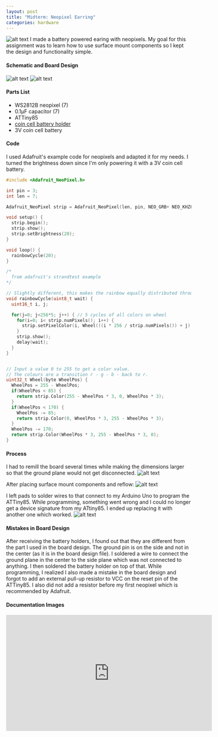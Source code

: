 ```yaml
---
layout: post
title: "Midterm: Neopixel Earring"
categories: hardware
---
```


![alt text](https://raw.githubusercontent.com/jirrian/jirrian.github.io/master/images/homemadehardware/midterm/earring_final.jpg)
I made a battery powered earing with neopixels. My goal for this assignment was to learn how to use surface mount components so I kept the design and functionality simple.

#### Schematic and Board Design ####
![alt text](https://raw.githubusercontent.com/jirrian/jirrian.github.io/master/images/homemadehardware/midterm/neopixel_earring_sch.png)
![alt text](https://raw.githubusercontent.com/jirrian/jirrian.github.io/master/images/homemadehardware/midterm/neopixel_earring_brd.png)

#### Parts List ####
* WS2812B neopixel (7)
* 0.1μF capacitor (7)
* ATTiny85
* [coin cell battery holder](https://www.amazon.com/gp/product/B01J5FY2GI/ref=oh_aui_detailpage_o01_s00?ie=UTF8&psc=1)
* 3V coin cell battery

#### Code ####
I used Adafruit's example code for neopixels and adapted it for my needs. I turned the brightness down since I'm only powering it with a 3V coin cell battery.

```c++
#include <Adafruit_NeoPixel.h>

int pin = 3;
int len = 7;

Adafruit_NeoPixel strip = Adafruit_NeoPixel(len, pin, NEO_GRB+ NEO_KHZ800);

void setup() {
  strip.begin();
  strip.show();
  strip.setBrightness(20);
}

void loop() {
  rainbowCycle(20);
}

/*
  from adafruit's strandtest example
*/

// Slightly different, this makes the rainbow equally distributed throughout
void rainbowCycle(uint8_t wait) {
  uint16_t i, j;

  for(j=0; j<256*5; j++) { // 5 cycles of all colors on wheel
    for(i=0; i< strip.numPixels(); i++) {
      strip.setPixelColor(i, Wheel(((i * 256 / strip.numPixels()) + j) & 255));
    }
    strip.show();
    delay(wait);
  }
}


// Input a value 0 to 255 to get a color value.
// The colours are a transition r - g - b - back to r.
uint32_t Wheel(byte WheelPos) {
  WheelPos = 255 - WheelPos;
  if(WheelPos < 85) {
    return strip.Color(255 - WheelPos * 3, 0, WheelPos * 3);
  }
  if(WheelPos < 170) {
    WheelPos -= 85;
    return strip.Color(0, WheelPos * 3, 255 - WheelPos * 3);
  }
  WheelPos -= 170;
  return strip.Color(WheelPos * 3, 255 - WheelPos * 3, 0);
}
```

#### Process ####
I had to remill the board several times while making the dimensions larger so that the ground plane would not get disconnected.
![alt text](https://raw.githubusercontent.com/jirrian/jirrian.github.io/master/images/homemadehardware/midterm/millprocess.jpg)

After placing surface mount components and reflow:
![alt text](https://raw.githubusercontent.com/jirrian/jirrian.github.io/master/images/homemadehardware/midterm/smc.jpg)

I left pads to solder wires to that connect to my Arduino Uno to program the ATTiny85. While programming, something went wrong and I could no longer get a device signature from my ATtiny85. I ended up replacing it with another one which worked.
![alt text](https://raw.githubusercontent.com/jirrian/jirrian.github.io/master/images/homemadehardware/midterm/programming.jpg)

#### Mistakes in Board Design ####
After receiving the battery holders, I found out that they are different from the part I used in the board design. The ground pin is on the side and not in the center (as it is in the board design file). I soldered a wire to connect the ground plane in the center to the side plane which was not connected to anything. I then soldered the battery holder on top of that.
While programming, I realized I also made a mistake in the board design and forgot to add an external pull-up resistor to VCC on the reset pin of the ATTiny85. I also did not add a resistor before my first neopixel which is recommended by Adafruit.

#### Documentation Images ####
<iframe width="560" height="315" src="https://www.youtube.com/embed/rnmWxoutTYg" frameborder="0" allowfullscreen></iframe>
